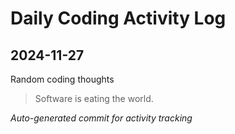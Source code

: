 # Daily Coding Activity Log

## 2024-11-27

Random coding thoughts

> Software is eating the world.

*Auto-generated commit for activity tracking*
